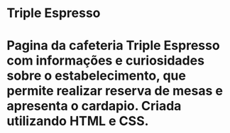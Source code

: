 # Triple Espresso

# Pagina da cafeteria Triple Espresso com informações e curiosidades sobre o estabelecimento, que permite realizar reserva de mesas e apresenta o cardapio. Criada utilizando HTML e CSS.
